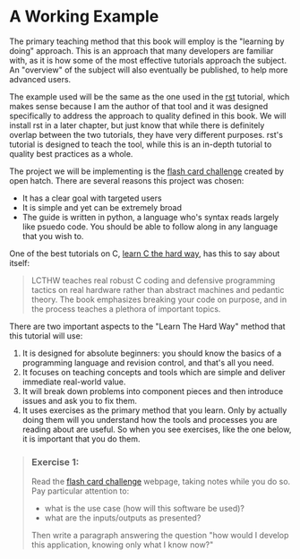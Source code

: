 # A Working Example

The primary teaching method that this book will employ is the "learning by doing"
approach. This is an approach that many developers are familiar with, as it is
how some of the most effective tutorials approach the subject. An "overview" of
the subject will also eventually be published, to help more advanced users.

The example used will be the same as the one used in the [rst](1) tutorial,
which makes sense because I am the author of that tool and it was designed
specifically to address the approach to quality defined in this book. We will
install rst in a later chapter, but just know that while there is definitely
overlap between the two tutorials, they have very different purposes. rst's
tutorial is designed to teach the tool, while this is an in-depth tutorial
to quality best practices as a whole.

The project we will be implementing is the [flash card challenge](2) created
by open hatch. There are several reasons this project was chosen:
- It has a clear goal with targeted users
- It is simple and yet can be extremely broad
- The guide is written in python, a language who's syntax reads largely
    like psuedo code. You should be able to follow along in any language
    that you wish to.

One of the best tutorials on C, [learn C the hard way](3), has this to
say about itself:

> LCTHW teaches real robust C coding and defensive programming tactics on real
> hardware rather than abstract machines and pedantic theory. The book
> emphasizes breaking your code on purpose, and in the process teaches a
> plethora of important topics.

There are two important aspects to the "Learn The Hard Way" method that
this tutorial will use:
1. It is designed for absolute beginners: you should know the basics of a
    programming language and revision control, and that's all you need.
2. It focuses on teaching concepts and tools which are simple and deliver
    immediate real-world value.
3. It will break down problems into component pieces and then introduce
    issues and ask you to fix them.
4. It uses exercises as the primary method that you learn. Only by actually
    doing them will you understand how the tools and processes you are reading
    about are useful. So when you see exercises, like the one below, it is important
    that you do them.

> ### Exercise 1:
> Read the [flash card challenge](2) webpage, taking notes while you
> do so. Pay particular attention to:
> - what is the use case (how will this software be used)?
> - what are the inputs/outputs as presented?
>
> Then write a paragraph answering the question "how would I develop
> this application, knowing only what I know now?"

[1]: https://github.com/vitiral/rst
[2]: http://wiki.openhatch.org/Flash_card_challenge
[3]: https://learncodethehardway.org/c/
